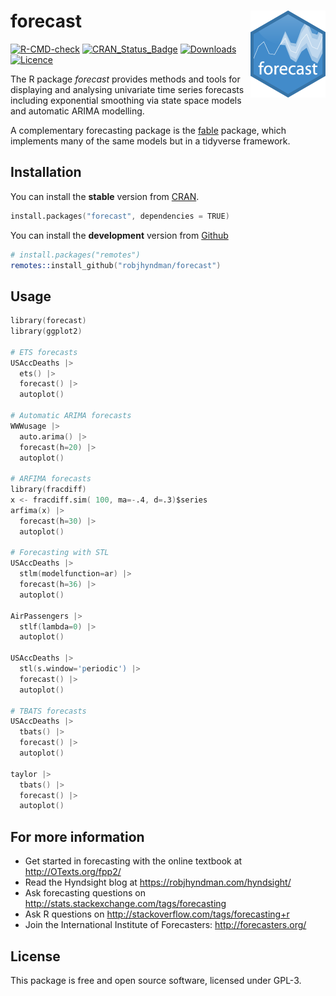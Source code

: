 forecast <img src="man/figures/logo.png" align="right" />
======================

[![R-CMD-check](https://github.com/robjhyndman/forecast/actions/workflows/R-CMD-check.yaml/badge.svg)](https://github.com/robjhyndman/forecast/actions/workflows/R-CMD-check.yaml)
[![CRAN_Status_Badge](https://www.r-pkg.org/badges/version/forecast)](https://cran.r-project.org/package=forecast)
[![Downloads](https://cranlogs.r-pkg.org/badges/forecast)](https://cran.r-project.org/package=forecast)
[![Licence](https://img.shields.io/badge/licence-GPL--3-blue.svg)](https://www.gnu.org/licenses/gpl-3.0.en.html)

The R package *forecast* provides methods and tools for displaying and analysing univariate time series forecasts including exponential smoothing via state space models and automatic ARIMA modelling.

A complementary forecasting package is the [fable](http://fable.tidyverts.org/) package, which implements many of the same models but in a tidyverse framework.

## Installation
You can install the **stable** version from
[CRAN](https://cran.r-project.org/package=forecast).

```s
install.packages("forecast", dependencies = TRUE)
```

You can install the **development** version from
[Github](https://github.com/robjhyndman/forecast)

```s
# install.packages("remotes")
remotes::install_github("robjhyndman/forecast")
```

## Usage

```s
library(forecast)
library(ggplot2)

# ETS forecasts
USAccDeaths |>
  ets() |>
  forecast() |>
  autoplot()

# Automatic ARIMA forecasts
WWWusage |>
  auto.arima() |>
  forecast(h=20) |>
  autoplot()

# ARFIMA forecasts
library(fracdiff)
x <- fracdiff.sim( 100, ma=-.4, d=.3)$series
arfima(x) |>
  forecast(h=30) |>
  autoplot()

# Forecasting with STL
USAccDeaths |>
  stlm(modelfunction=ar) |>
  forecast(h=36) |>
  autoplot()

AirPassengers |>
  stlf(lambda=0) |>
  autoplot()

USAccDeaths |>
  stl(s.window='periodic') |>
  forecast() |>
  autoplot()

# TBATS forecasts
USAccDeaths |>
  tbats() |>
  forecast() |>
  autoplot()

taylor |>
  tbats() |>
  forecast() |>
  autoplot()
```

## For more information

  * Get started in forecasting with the online textbook at http://OTexts.org/fpp2/
  * Read the Hyndsight blog at https://robjhyndman.com/hyndsight/
  * Ask forecasting questions on http://stats.stackexchange.com/tags/forecasting
  * Ask R questions on http://stackoverflow.com/tags/forecasting+r
  * Join the International Institute of Forecasters: http://forecasters.org/

## License

This package is free and open source software, licensed under GPL-3.
